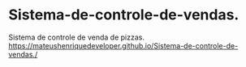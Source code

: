 # Sistema-de-controle-de-vendas.
Sistema de controle de venda de pizzas.
https://mateushenriquedeveloper.github.io/Sistema-de-controle-de-vendas./
